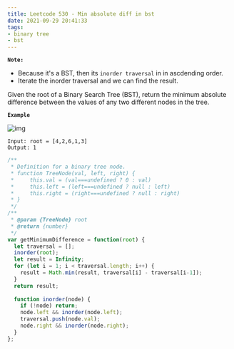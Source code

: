 ```yaml
---
title: Leetcode 530 - Min absolute diff in bst
date: 2021-09-29 20:41:33
tags:
- binary tree
- bst
---
```

**`Note:`**
- Because it's a BST, then its `inorder traversal` in in ascdending order. 
- Iterate the inorder traversal and we can find the result.

Given the root of a Binary Search Tree (BST), return the minimum absolute difference between the values of any two different nodes in the tree.

**`Example`**

![img](https://assets.leetcode.com/uploads/2021/02/05/bst1.jpg)
```
Input: root = [4,2,6,1,3]
Output: 1
```

```javascript
/**
 * Definition for a binary tree node.
 * function TreeNode(val, left, right) {
 *     this.val = (val===undefined ? 0 : val)
 *     this.left = (left===undefined ? null : left)
 *     this.right = (right===undefined ? null : right)
 * }
 */
/**
 * @param {TreeNode} root
 * @return {number}
 */
var getMinimumDifference = function(root) {
  let traversal = [];
  inorder(root);
  let result = Infinity;
  for (let i = 1; i < traversal.length; i++) {
    result = Math.min(result, traversal[i] - traversal[i-1]);
  }
  return result;
  
  function inorder(node) {
    if (!node) return;
    node.left && inorder(node.left);
    traversal.push(node.val);
    node.right && inorder(node.right);
  }
};
```